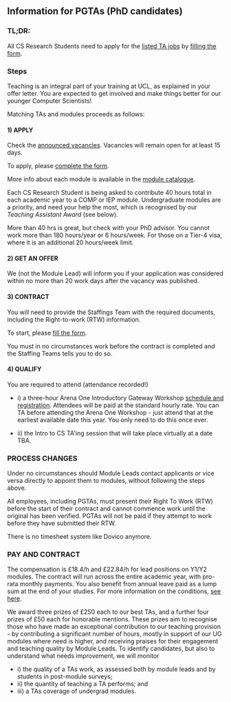 ## Information for PGTAs (PhD candidates)

### TL;DR:

All CS Research Students need to apply for the [listed TA jobs](https://tinyurl.com/dk4dzfmx)
by [filling the form](https://forms.gle/6Jnsu8v9Z3jc7ohWA).

### Steps

Teaching is an integral part of your training at UCL, as explained in your offer letter. You are expected to get
involved and make things better for our younger Computer Scientists!

Matching TAs and modules proceeds as follows:

#### 1) APPLY

Check the [announced vacancies](https://tinyurl.com/dk4dzfmx). Vacancies will remain open for at least 15 days.

To apply, please [complete the form](https://forms.gle/6Jnsu8v9Z3jc7ohWA).

More info about each module is available in the [module catalogue](https://www.ucl.ac.uk/module-catalogue/).

Each CS Research Student is being asked to contribute 40 hours total in each academic year to a COMP or IEP module.
Undergraduate modules are a priority, and need your help the most, which is recognised by our *Teaching Assistant
Award* (see below).

More than 40 hrs is great, but check with your PhD advisor. You cannot work more than 180 hours/year or 6 hours/week.
For those on a Tier-4 visa, where it is an additional 20 hours/week limit.

#### 2) GET AN OFFER

We (not the Module Lead) will inform you if your application was considered within no more than 20 work days after the
vacancy was published.

#### 3) CONTRACT

You will need to provide the Staffings Team with the required documents, including the Right-to-work (RTW) information.

To start, please [fill the form](https://tinyurl.com/2twjreav).

You must in no circumstances work before the contract is completed and the Staffing Teams tells you to do so.

#### 4) QUALIFY

You are required to attend (attendance recorded!)

- i) a three-hour Arena One Introductory Gateway Workshop [schedule and registration](http://www.ucl.ac.uk/arena/one). Attendees will be paid at the standard hourly rate. You can TA before attending the Arena One Workshop - just attend that at the earliest available date this year. You only need to do this once ever.

- ii) the Intro to CS TA'ing session that will take place virtually at a date TBA.

### PROCESS CHANGES

Under no circumstances should Module Leads contact applicants or vice versa directly to appoint them to modules, without
following the steps above.

All employees, including PGTAs, must present their Right To Work (RTW) before the start of their contract and cannot
commence work until the original has been verified. PGTAs will not be paid if they attempt to work before they have
submitted their RTW.

There is no timesheet system like Dovico anymore.

### PAY AND CONTRACT

The compensation is £18.4/h and £22.84/h for lead positions on Y1/Y2 modules. The contract will run across the entire
academic year, with pro-rata monthly payments. You also benefit from annual leave paid as a lump sum at the end of your
studies. For more information on the conditions, [see here](http://www.ucl.ac.uk/hr/docs/post_grad_ta_scheme.php).

We award three prizes of £250 each to our best TAs, and a further four prizes of £50 each for honorable mentions. These
prizes aim to recognise those who have made an exceptional contribution to our teaching provision - by contributing a
significant number of hours, mostly in support of our UG modules where need is higher, and receiving praises for their
engagement and teaching quality by Module Leads. To identify candidates, but also to understand what needs improvement,
we will monitor

- i) the quality of a TAs work, as assessed both by module leads and by students in post-module surveys;
- ii) the quantity of teaching a TA performs; and
- iii) a TAs coverage of undergrad modules.

